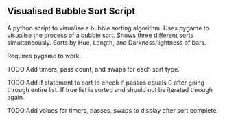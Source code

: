 ## Visualised Bubble Sort Script ##

A python script to visualise a bubble sorting algorithm.
Uses pygame to visualise the process of a bubble sort.
Shows three different sorts simultaneously. Sorts by Hue, Length, and Darkness/lightness of bars.

Requires pygame to work.

TODO Add timers, pass count, and swaps for each sort type.

TODO Add if statement to sort to check if passes equals 0 after going
through entire list. If true list is sorted and should not be iterated
through again.

TODO Add values for timers, passes, swaps to display after sort complete.



